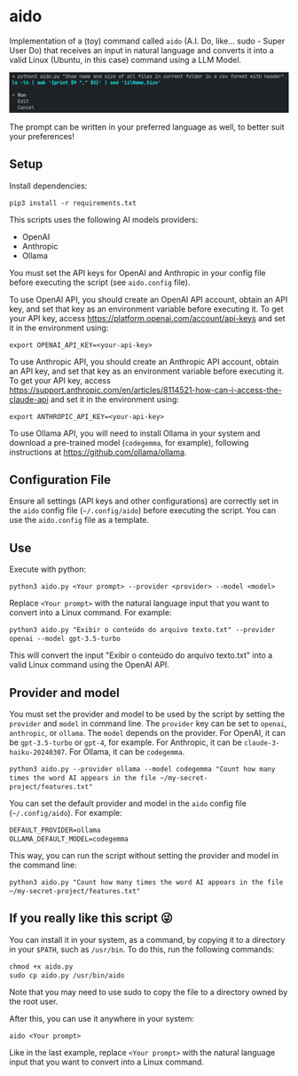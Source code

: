 # aido

Implementation of a (toy) command called `aido` (A.I. Do, like... sudo - Super User Do) that receives an input in natural language and converts it into a valid Linux (Ubuntu, in this case) command using a LLM Model.

![Example](./example.png)

The prompt can be written in your preferred language as well, to better suit your preferences!

## Setup

Install dependencies:

```
pip3 install -r requirements.txt
```

This scripts uses the following AI models providers:
- OpenAI
- Anthropic
- Ollama

You must set the API keys for OpenAI and Anthropic in your config file before executing the script (see `aido.config` file).

To use OpenAI API, you should create an OpenAI API account, obtain an API key, and set that key as an environment variable before executing it. To get your API key, access https://platform.openai.com/account/api-keys and set it in the environment using:

```
export OPENAI_API_KEY=<your-api-key>
```

To use Anthropic API, you should create an Anthropic API account, obtain an API key, and set that key as an environment variable before executing it. To get your API key, access https://support.anthropic.com/en/articles/8114521-how-can-i-access-the-claude-api and set it in the environment using:

```
export ANTHROPIC_API_KEY=<your-api-key>
```

To use Ollama API, you will need to install Ollama in your system and download a pre-trained model (`codegemma`, for example), following instructions at https://github.com/ollama/ollama.

## Configuration File

Ensure all settings (API keys and other configurations) are correctly set in the `aido` config file (`~/.config/aido`) before executing the script. You can use the `aido.config` file as a template.

## Use

Execute with python:

```
python3 aido.py <Your prompt> --provider <provider> --model <model>
```

Replace `<Your prompt>` with the natural language input that you want to convert into a Linux command. For example:

```
python3 aido.py "Exibir o conteúdo do arquivo texto.txt" --provider openai --model gpt-3.5-turbo
```

This will convert the input "Exibir o conteúdo do arquivo texto.txt" into a valid Linux command using the OpenAI API.

## Provider and model

You must set the provider and model to be used by the script by setting the `provider` and `model` in command line. The `provider` key can be set to `openai`, `anthropic`, or `ollama`. The `model` depends on the provider. For OpenAI, it can be `gpt-3.5-turbo` or `gpt-4`, for example. For Anthropic, it can be `claude-3-haiku-20240307`. For Ollama, it can be `codegemma`.

```
python3 aido.py --provider ollama --model codegemma "Count how many times the word AI appears in the file ~/my-secret-project/features.txt"
```

You can set the default provider and model in the `aido` config file (`~/.config/aido`). For example:

```
DEFAULT_PROVIDER=ollama
OLLAMA_DEFAULT_MODEL=codegemma
```

This way, you can run the script without setting the provider and model in the command line:

```
python3 aido.py "Count how many times the word AI appears in the file ~/my-secret-project/features.txt"
```

## If you really like this script 😜

You can install it in your system, as a command, by copying it to a directory in your `$PATH`, such as `/usr/bin`. To do this, run the following commands:

```
chmod +x aido.py
sudo cp aido.py /usr/bin/aido
```

Note that you may need to use sudo to copy the file to a directory owned by the root user.

After this, you can use it anywhere in your system:

```
aido <Your prompt>
```

Like in the last example, replace `<Your prompt>` with the natural language input that you want to convert into a Linux command.

